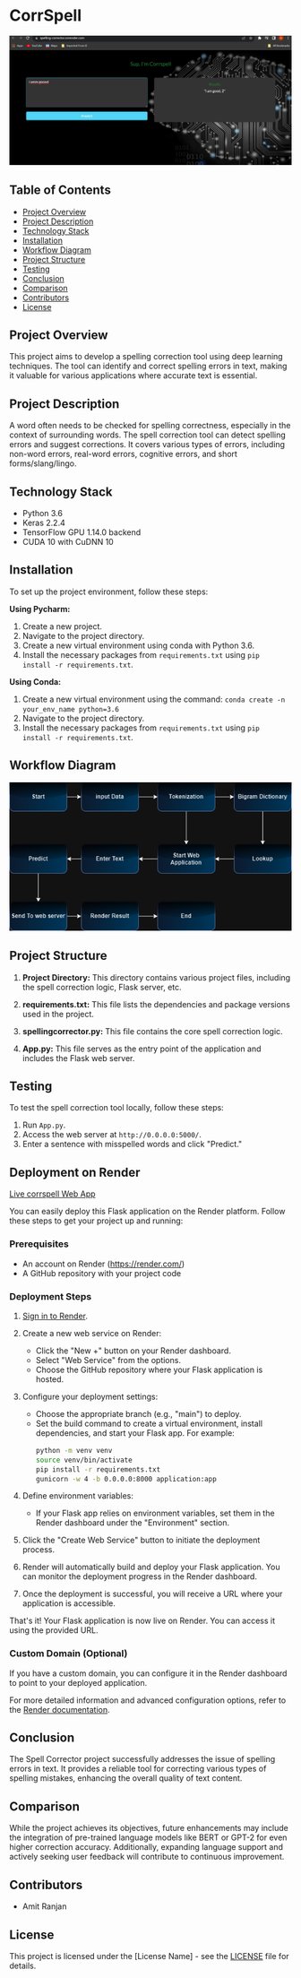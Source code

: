 # CorrSpell
![Frontend](https://github.com/AmitRanjan235/corrspell/blob/c295f32603f267898e08bd77cd609b658584e60d/web_app_in_action.png)

## Table of Contents
- [Project Overview](#project-overview)
- [Project Description](#project-description)
- [Technology Stack](#technology-stack)
- [Installation](#installation)
- [Workflow Diagram](#workflow-diagram)
- [Project Structure](#project-structure)
- [Testing](#testing)
- [Conclusion](#conclusion)
- [Comparison](#comparison)
- [Contributors](#contributors)
- [License](#license)

## Project Overview
This project aims to develop a spelling correction tool using deep learning techniques. The tool can identify and correct spelling errors in text, making it valuable for various applications where accurate text is essential.

## Project Description
A word often needs to be checked for spelling correctness, especially in the context of surrounding words. The spell correction tool can detect spelling errors and suggest corrections. It covers various types of errors, including non-word errors, real-word errors, cognitive errors, and short forms/slang/lingo.

## Technology Stack
- Python 3.6
- Keras 2.2.4
- TensorFlow GPU 1.14.0 backend
- CUDA 10 with CuDNN 10

## Installation
To set up the project environment, follow these steps:

**Using Pycharm:**
1. Create a new project.
2. Navigate to the project directory.
3. Create a new virtual environment using conda with Python 3.6.
4. Install the necessary packages from `requirements.txt` using `pip install -r requirements.txt`.

**Using Conda:**
1. Create a new virtual environment using the command: `conda create -n your_env_name python=3.6`
2. Navigate to the project directory.
3. Install the necessary packages from `requirements.txt` using `pip install -r requirements.txt`.

## Workflow Diagram
![Workflow Diagram](https://github.com/AmitRanjan235/corrspell/blob/d06fdb999128f873d5155cade78b449f2b2fb6ba/architecture.drawio.png)


## Project Structure
1. **Project Directory:** This directory contains various project files, including the spell correction logic, Flask server, etc.

2. **requirements.txt:** This file lists the dependencies and package versions used in the project.

3. **spellingcorrector.py:** This file contains the core spell correction logic.

4. **App.py:** This file serves as the entry point of the application and includes the Flask web server.

## Testing
To test the spell correction tool locally, follow these steps:

1. Run `App.py`.
2. Access the web server at `http://0.0.0.0:5000/`.
3. Enter a sentence with misspelled words and click "Predict."

## Deployment on Render
[Live corrspell Web App](https://spelling-corrector.onrender.com/)

You can easily deploy this Flask application on the Render platform. Follow these steps to get your project up and running:

### Prerequisites

- An account on Render (https://render.com/)
- A GitHub repository with your project code

### Deployment Steps

1. [Sign in to Render](https://render.com/).

2. Create a new web service on Render:
   - Click the "New +" button on your Render dashboard.
   - Select "Web Service" from the options.
   - Choose the GitHub repository where your Flask application is hosted.

3. Configure your deployment settings:
   - Choose the appropriate branch (e.g., "main") to deploy.
   - Set the build command to create a virtual environment, install dependencies, and start your Flask app. For example:
     ```bash
     python -m venv venv
     source venv/bin/activate
     pip install -r requirements.txt
     gunicorn -w 4 -b 0.0.0.0:8000 application:app
     ```

4. Define environment variables:
   - If your Flask app relies on environment variables, set them in the Render dashboard under the "Environment" section.

5. Click the "Create Web Service" button to initiate the deployment process.

6. Render will automatically build and deploy your Flask application. You can monitor the deployment progress in the Render dashboard.

7. Once the deployment is successful, you will receive a URL where your application is accessible.

That's it! Your Flask application is now live on Render. You can access it using the provided URL.

### Custom Domain (Optional)

If you have a custom domain, you can configure it in the Render dashboard to point to your deployed application.

For more detailed information and advanced configuration options, refer to the [Render documentation](https://render.com/docs/deploy-flask).


## Conclusion
The Spell Corrector project successfully addresses the issue of spelling errors in text. It provides a reliable tool for correcting various types of spelling mistakes, enhancing the overall quality of text content.

## Comparison
While the project achieves its objectives, future enhancements may include the integration of pre-trained language models like BERT or GPT-2 for even higher correction accuracy. Additionally, expanding language support and actively seeking user feedback will contribute to continuous improvement.

## Contributors
- Amit Ranjan

## License
This project is licensed under the [License Name] - see the [LICENSE](LICENSE) file for details.
